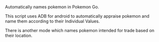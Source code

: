 Automatically names pokemon in Pokemon Go.

This script uses ADB for android to automatically appraise pokemon and name them according to their Individual Values.

There is another mode which names pokemon intended for trade based on their location.
